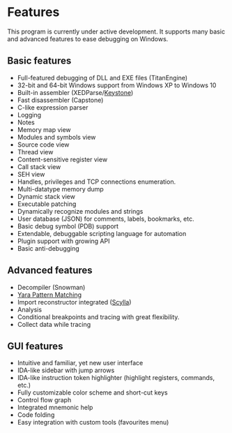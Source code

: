 # Features

This program is currently under active development. It supports many basic and advanced features to ease debugging on Windows.

## Basic features

*  Full-featured debugging of DLL and EXE files (TitanEngine)
*  32-bit and 64-bit Windows support from Windows XP to Windows 10
*  Built-in assembler (XEDParse/[Keystone](http://www.keystone-engine.org/))
*  Fast disassembler (Capstone)
*  C-like expression parser
*  Logging
*  Notes
*  Memory map view
*  Modules and symbols view
*  Source code view
*  Thread view
*  Content-sensitive register view
*  Call stack view
*  SEH view
*  Handles, privileges and TCP connections enumeration.
*  Multi-datatype memory dump
*  Dynamic stack view
*  Executable patching
*  Dynamically recognize modules and strings
*  User database (JSON) for comments, labels, bookmarks, etc.
*  Basic debug symbol (PDB) support
*  Extendable, debuggable scripting language for automation
*  Plugin support with growing API
*  Basic anti-debugging

## Advanced features

*  Decompiler (Snowman)
*  [Yara Pattern Matching](http://yara.readthedocs.io)
*  Import reconstructor integrated ([Scylla](https://github.com/NtQuery/Scylla))
*  Analysis
*  Conditional breakpoints and tracing with great flexibility.
*  Collect data while tracing

## GUI features

*  Intuitive and familiar, yet new user interface
*  IDA-like sidebar with jump arrows
*  IDA-like instruction token highlighter (highlight registers, commands, etc.)
*  Fully customizable color scheme and short-cut keys
*  Control flow graph
*  Integrated mnemonic help
*  Code folding
*  Easy integration with custom tools (favourites menu)